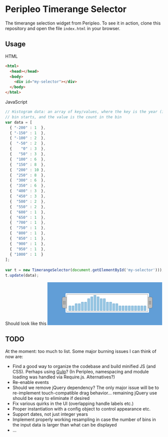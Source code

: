 # Peripleo Timerange Selector

The timerange selection widget from Peripleo. To see it in action, clone this repository and open
the file `index.html` in your browser.

## Usage

HTML
```html
<html>
  <head></head>
  <body>
    <div id="my-selector"></div>
  </body>
</html>
```

JavaScript
```javascript
// Histogram data: an array of key/values, where the key is the year (integer) the
// bin starts, and the value is the count in the bin
var data = [
  { "-200" : 1  },
  { "-150" : 1  },
  { "-100" : 2  },
  {  "-50" : 2  },
  {    "0" : 3  },
  {   "50" : 3  },
  {  "100" : 6  },
  {  "150" : 8  },
  {  "200" : 10 },
  {  "250" : 8  },
  {  "300" : 6  },
  {  "350" : 6  },
  {  "400" : 3  },
  {  "450" : 3  },
  {  "500" : 2  },
  {  "550" : 2  },
  {  "600" : 1  },
  {  "650" : 1  },
  {  "700" : 1  },
  {  "750" : 1  },
  {  "800" : 1  },
  {  "850" : 1  },
  {  "900" : 1  },
  {  "950" : 1  },
  { "1000" : 1  }
];

var t = new TimerangeSelector(document.getElementById('my-selector')));
t.update(data);
```

Should look like this
![Example](example.png)


## TODO

At the moment: too much to list. Some major burning issues I can think of now are:

- Find a good way to organize the codebase and build minified JS (and CSS). Perhaps using
  [Gulp](https://gulpjs.com/)? (In Peripleo, namespacing and module loading was handled
  via Require.js. Alternatives?)
- Re-enable events
- Should we remove jQuery dependency? The only major issue will be to re-implement touch-compatible
  drag behavior... remaining jQuery use should be easy to eliminate if desired
- Fix various quirks in the UI (overlapping handle labels etc.)
- Proper instantiation with a config object to control appearance etc.
- Support dates, not just integer years
- Implement properly working resampling in case the number of bins in the input data is larger
  than what can be displayed
- ...
